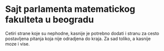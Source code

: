 # Sajt parlamenta matematickog fakulteta u beogradu
Cetiri strane koje su nephodne, kasnije je potrebno dodati i stranu za cesto postavljena pitanja koja nije odradjena 
do kraja. Za sad toliko, a kasnije moze i vise.
